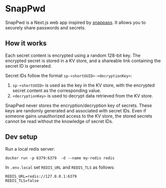 # SnapPwd

SnapPwd is a Next.js web app inspired by [snappass](https://github.com/pinterest/snappass). It allows you to securely share passwords and secrets.

## How it works

Each secret content is encrypted using a random 128-bit key. The encrypted secret is stored in a KV store, and a shareable link containing the secret ID is generated.

Secret IDs follow the format `sp-<shortUUID>-<decryptionKey>`:

1. `sp-<shortUUID>` is used as the key in the KV store, with the encrypted secret content as the corresponding value.
2. `<decryptionKey>` is used to decrypt data retrieved from the KV store.

SnapPwd never stores the encryption/decryption key of secrets. These keys are randomly generated and associated with secret IDs. Even if someone gains unauthorized access to the KV store, the stored secrets cannot be read without the knowledge of secret IDs.

## Dev setup

Run a local redis server:

```
docker run -p 6379:6379  -d --name my-redis redis
```

In `.env.local` set `REDIS_URL` and `REDIS_TLS` as follows:

```
REDIS_URL=redis://127.0.0.1:6379
REDIS_TLS=false
```
